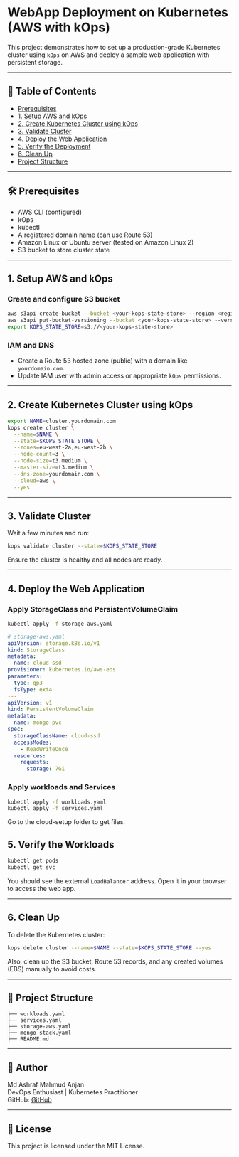 # WebApp Deployment on Kubernetes (AWS with kOps)

This project demonstrates how to set up a production-grade Kubernetes cluster using `kOps` on AWS and deploy a sample web application with persistent storage.

---

## 📌 Table of Contents

- [Prerequisites](#prerequisites)
- [1. Setup AWS and kOps](#1-setup-aws-and-kops)
- [2. Create Kubernetes Cluster using kOps](#2-create-kubernetes-cluster-using-kops)
- [3. Validate Cluster](#3-validate-cluster)
- [4. Deploy the Web Application](#4-deploy-the-web-application)
- [5. Verify the Deployment](#5-verify-the-deployment)
- [6. Clean Up](#6-clean-up)
- [Project Structure](#project-structure)

---

## 🛠 Prerequisites

- AWS CLI (configured)
- kOps
- kubectl
- A registered domain name (can use Route 53)
- Amazon Linux or Ubuntu server (tested on Amazon Linux 2)
- S3 bucket to store cluster state

---

## 1. Setup AWS and kOps

### Create and configure S3 bucket

```bash
aws s3api create-bucket --bucket <your-kops-state-store> --region <region>
aws s3api put-bucket-versioning --bucket <your-kops-state-store> --versioning-configuration Status=Enabled
export KOPS_STATE_STORE=s3://<your-kops-state-store>
```

### IAM and DNS

- Create a Route 53 hosted zone (public) with a domain like `yourdomain.com`.
- Update IAM user with admin access or appropriate `kOps` permissions.

---

## 2. Create Kubernetes Cluster using kOps

```bash
export NAME=cluster.yourdomain.com
kops create cluster \
  --name=$NAME \
  --state=$KOPS_STATE_STORE \
  --zones=eu-west-2a,eu-west-2b \
  --node-count=3 \
  --node-size=t3.medium \
  --master-size=t3.medium \
  --dns-zone=yourdomain.com \
  --cloud=aws \
  --yes
```

---

## 3. Validate Cluster

Wait a few minutes and run:

```bash
kops validate cluster --state=$KOPS_STATE_STORE
```

Ensure the cluster is healthy and all nodes are ready.

---

## 4. Deploy the Web Application

### Apply StorageClass and PersistentVolumeClaim

```bash
kubectl apply -f storage-aws.yaml
```

```yaml
# storage-aws.yaml
apiVersion: storage.k8s.io/v1
kind: StorageClass
metadata:
  name: cloud-ssd
provisioner: kubernetes.io/aws-ebs
parameters:
  type: gp3
  fsType: ext4
---
apiVersion: v1
kind: PersistentVolumeClaim
metadata:
  name: mongo-pvc
spec:
  storageClassName: cloud-ssd
  accessModes:
    - ReadWriteOnce
  resources:
    requests:
      storage: 7Gi
```

### Apply workloads and Services

```bash
kubectl apply -f workloads.yaml
kubectl apply -f services.yaml
```

Go to the cloud-setup folder to get files.

## 5. Verify the Workloads

```bash
kubectl get pods
kubectl get svc
```

You should see the external `LoadBalancer` address. Open it in your browser to access the web app.

---

## 6. Clean Up

To delete the Kubernetes cluster:

```bash
kops delete cluster --name=$NAME --state=$KOPS_STATE_STORE --yes
```

Also, clean up the S3 bucket, Route 53 records, and any created volumes (EBS) manually to avoid costs.

---

## 📂 Project Structure

```
├── workloads.yaml
├── services.yaml
├── storage-aws.yaml
├── mongo-stack.yaml
├── README.md
```

---

## 📌 Author

Md Ashraf Mahmud Anjan  
DevOps Enthusiast | Kubernetes Practitioner  
GitHub: [GitHub](https://github.com/Anjan854)

---

## 📜 License

This project is licensed under the MIT License.
